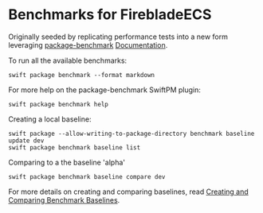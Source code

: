 # Benchmarks for FirebladeECS

Originally seeded by replicating performance tests into a new form leveraging [package-benchmark](https://swiftpackageindex.com/ordo-one/package-benchmark/) [Documentation](https://swiftpackageindex.com/ordo-one/package-benchmark/main/documentation/benchmark).

To run all the available benchmarks:

    swift package benchmark --format markdown

For more help on the package-benchmark SwiftPM plugin:

    swift package benchmark help

Creating a local baseline:

    swift package --allow-writing-to-package-directory benchmark baseline update dev
    swift package benchmark baseline list

Comparing to a the baseline 'alpha'

    swift package benchmark baseline compare dev

For more details on creating and comparing baselines, read [Creating and Comparing Benchmark Baselines](https://swiftpackageindex.com/ordo-one/package-benchmark/main/documentation/benchmark/creatingandcomparingbaselines).
